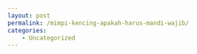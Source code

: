 ```yaml
---
layout: post
permalink: /mimpi-kencing-apakah-harus-mandi-wajib/
categories:
    - Uncategorized
---
```


